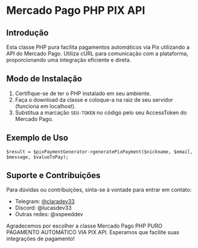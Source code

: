 # Mercado Pago PHP PIX API

## Introdução
Esta classe PHP pura facilita pagamentos automáticos via Pix utilizando a API do Mercado Pago. Utiliza cURL para comunicação com a plataforma, proporcionando uma integração eficiente e direta.

## Modo de Instalação
1. Certifique-se de ter o PHP instalado em seu ambiente.
2. Faça o download da classe e coloque-a na raiz de seu servidor (funciona em localhost).
3. Substitua a marcação `SEU-TOKEN` no código pelo seu AccessToken do Mercado Pago.

## Exemplo de Uso
```$pixPaymentGenerator = new PixPaymentGenerator("SEU-TOKEN ");
$result = $pixPaymentGenerator->generatePixPayment($nickname, $email, $message, $valueToPay);
```

## Suporte e Contribuições
Para dúvidas ou contribuições, sinta-se à vontade para entrar em contato:
- Telegram: [@claradev33](https://t.me/claradev33)
- Discord: @lucasdev33
- Outras redes: @xspeeddev

Agradecemos por escolher a classe Mercado Pago PHP PURO PAGAMENTO AUTOMÁTICO VIA PIX API. Esperamos que facilite suas integrações de pagamento!
